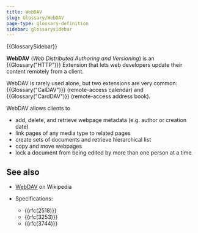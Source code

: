 ```yaml
---
title: WebDAV
slug: Glossary/WebDAV
page-type: glossary-definition
sidebar: glossarysidebar
---
```


{{GlossarySidebar}}

**WebDAV** (_Web Distributed Authoring and Versioning_) is an {{Glossary("HTTP")}} Extension that lets web developers update their content remotely from a client.

WebDAV is rarely used alone, but two extensions are very common: {{Glossary("CalDAV")}} (remote-access calendar) and {{Glossary("CardDAV")}} (remote-access address book).

WebDAV allows clients to

- add, delete, and retrieve webpage metadata (e.g. author or creation date)
- link pages of any media type to related pages
- create sets of documents and retrieve hierarchical list
- copy and move webpages
- lock a document from being edited by more than one person at a time

## See also

- [WebDAV](https://en.wikipedia.org/wiki/WebDAV) on Wikipedia
- Specifications:

  - {{rfc(2518)}}
  - {{rfc(3253)}}
  - {{rfc(3744)}}
